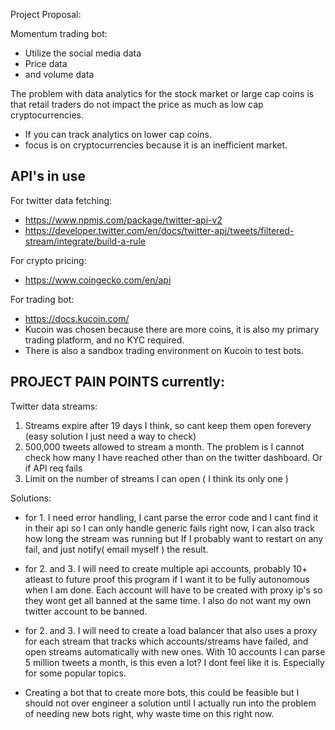 
Project Proposal:

Momentum trading bot:
- Utilize the social media data
- Price data
- and volume data

The problem with data analytics for the stock market or large cap coins is that retail traders do not impact the price as much as low cap cryptocurrencies.
- If you can track analytics on lower cap coins.
- focus is on cryptocurrencies because it is an inefficient market.


## API's in use
For twitter data fetching:
- https://www.npmjs.com/package/twitter-api-v2
- https://developer.twitter.com/en/docs/twitter-api/tweets/filtered-stream/integrate/build-a-rule

For crypto pricing:
- https://www.coingecko.com/en/api

For trading bot:
- https://docs.kucoin.com/
- Kucoin was chosen because there are more coins, it is also my primary trading platform, and no KYC required.
- There is also a sandbox trading environment on Kucoin to test bots.


## PROJECT PAIN POINTS currently:

Twitter data streams:
1. Streams expire after 19 days I think, so cant keep them open forevery (easy solution I just need a way to check)
2. 500,000 tweets allowed to stream a month. The problem is I cannot check how many I have reached other than on the twitter dashboard. Or if API req fails
3. Limit on the number of streams I can open ( I think its only one  )


Solutions:
- for 1. I need error handling, I cant parse the error code and I cant find it in their api so I can only handle generic fails right now, I can also track how long the stream was running but If I probably want to restart on any fail, and just notify( email myself ) the result.

- for 2. and 3. I will need to create multiple api accounts, probably 10+ atleast to future proof this program if I want it to be fully autonomous when I am done. Each account will have to be created with proxy ip's so they wont get all banned at the same time. I also do not want my own twitter account to be banned.

- for 2. and 3. I will need to create a load balancer that also uses a proxy for each stream that tracks which accounts/streams have failed, and open streams automatically with new ones. With 10 accounts I can parse 5 million tweets a month, is this even a lot? I dont feel like it is. Especially for some popular topics.

- Creating a bot that to create more bots, this could be feasible but I should not over engineer a solution until I actually run into the problem of needing new bots right, why waste time on this right now.


